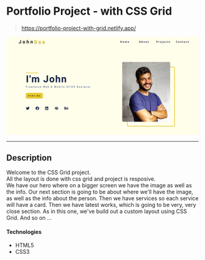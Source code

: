 # Portfolio Project - with CSS Grid

> https://portfolio-project-with-grid.netlify.app/

<a href="https://portfolio-project-with-grid.netlify.app/" target="_blank"><img src="./project-image.png" alt="project image"></a>

---

## Description

Welcome to the CSS Grid project. </br>
All the layout is done with css grid and project is resposive. </br>
We have our hero where on a bigger screen we have the image as well as the info. Our next section is going to be about where we'll have the image, as well as the info about the person. Then we have services so each service will have a card.
Then we have latest works, which is going to be very, very close section. As in this one, we've build out a custom layout using CSS Grid. And so on ...

#### Technologies

- HTML5
- CSS3
